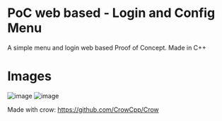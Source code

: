 
# PoC web based - Login and Config Menu

A simple menu and login web based Proof of Concept.
Made in C++
# Images
![image](https://github.com/user-attachments/assets/b771cdd9-315b-4f2d-877f-f96bb27bc4be)
![image](https://github.com/user-attachments/assets/fe6452b8-3307-4c6f-b626-6e3b5d0240af)

Made with crow: https://github.com/CrowCpp/Crow
